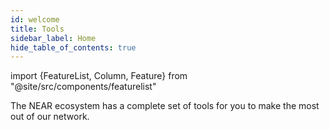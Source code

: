 ```yaml
---
id: welcome
title: Tools
sidebar_label: Home
hide_table_of_contents: true
---
```


import {FeatureList, Column, Feature} from "@site/src/components/featurelist"

The NEAR ecosystem has a complete set of tools for you to make the most out of our network.

<FeatureList>
  <Column title="Essentials">
    <Feature url="/tools/near-cli" title="NEAR CLI" subtitle="An all-in-one solution in your terminal" image="near-cli.png" />
    <Feature url="/tools/near-api" title="NEAR API" subtitle="Interface with NEAR from JS, Rust and Python" image="quickstart.png" />
    <Feature url="/tools/sdk" title="NEAR SDK" subtitle="The best way to create contracts" image="smartcontract.png" />
    <Feature url="/tools/wallet-selector" title="Wallet Selector" subtitle="Integrate all wallets in your app" image="multiple.png" />
  </Column>
  <Column title="Data Tools">
    <Feature url="/tools/explorer" title="Explorers" subtitle="Web apps to access on-chain data" image="update.png" />
    <Feature url="/tools/ecosystem-apis/fastnear" title="Data APIs" subtitle="The simplest way to query on-chain data" image="experiment.png" />
    <Feature url="/tools/indexing" title="Indexers" subtitle="Services to create your own data APIs" image="blocks.png" />
  </Column>
  <Column title="Ecosystem Tools">
    <Feature url="https://near-faucet.io/" title="Testnet Faucet" subtitle="Get tokens for your testing accounts" image="transaction.png" />
    <Feature url="https://dev.near.org/" title="Developer Portal" subtitle="Discover news, communities and more tools" image="tutorials.png" />
    <Feature url="https://app.nearcatalog.xyz/" title="NEAR Catalog" subtitle="A catalog full of awesome NEAR apps" image="guest-book.png" />
  </Column>
</FeatureList>
